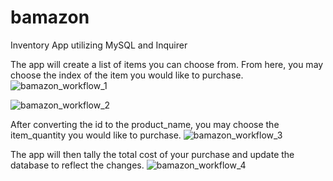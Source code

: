 # bamazon
Inventory App utilizing MySQL and Inquirer


The app will create a list of items you can choose from. 
From here, you may choose the index of the item you would like to purchase.
![bamazon_workflow_1](https://user-images.githubusercontent.com/24684433/29302544-e9119bca-8139-11e7-8506-559da53fdde5.png)

![bamazon_workflow_2](https://user-images.githubusercontent.com/24684433/29302546-edcdebe6-8139-11e7-9f0e-e80061afa602.png)

After converting the id to the product_name, you may choose the item_quantity you would like to purchase.
![bamazon_workflow_3](https://user-images.githubusercontent.com/24684433/29302549-f1738120-8139-11e7-82f9-1d7b1800a453.png)

The app will then tally the total cost of your purchase and update the database to reflect the changes. 
![bamazon_workflow_4](https://user-images.githubusercontent.com/24684433/29302551-f53fd36c-8139-11e7-9681-d2e8cb8bfcce.png)
